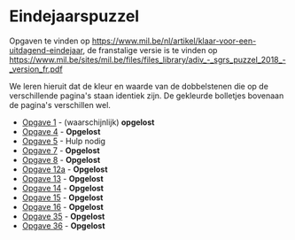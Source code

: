 # Eindejaarspuzzel
Opgaven te vinden op https://www.mil.be/nl/artikel/klaar-voor-een-uitdagend-eindejaar, de franstalige versie is te vinden op https://www.mil.be/sites/mil.be/files/files_library/adiv_-_sgrs_puzzel_2018_-_version_fr.pdf

We leren hieruit dat de kleur en waarde van de dobbelstenen die op de verschillende pagina's staan identiek zijn. De gekleurde bolletjes bovenaan de pagina's verschillen wel.

* [Opgave 1](opgave01/oplossing.md) - (waarschijnlijk) **opgelost**
* [Opgave 4](opgave04/oplossing.md) - **Opgelost**
* [Opgave 5](opgave05) - Hulp nodig
* [Opgave 7](opgave07/oplossing.md) - **Opgelost**
* [Opgave 8](opgave08/oplossing.md) - **Opgelost**
* [Opgave 12a](opgave12/a/oplossing.md) - **Opgelost**
* [Opgave 13](opgave13/oplossing.md) - **Opgelost**
* [Opgave 14](opgave14/oplossing.md) - **Opgelost**
* [Opgave 15](opgave15/oplossing.md) - **Opgelost**
* [Opgave 16](opgave16/oplossing.md) - **Opgelost**
* [Opgave 35](opgave35/oplossing.md) - **Opgelost**
* [Opgave 36](opgave36/oplossing.md) - **Opgelost**
